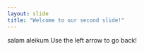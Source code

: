 ```yaml
---
layout: slide
title: "Welcome to our second slide!"
---
```

salam aleikum
Use the left arrow to go back!
